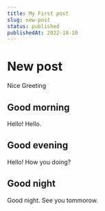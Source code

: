 ```yaml
---
title: My First post
slug: new-post
status: published
publishedAt: 2022-10-10
---
```


# New post
Nice Greeting

## Good morning
Hello!
Hello.

## Good evening
Hello!
How you doing?

## Good night
Good night.
See you tommorow.
